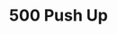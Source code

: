 ---
artist: 'Vladislav Delay Meets Sly & Robbie'
title: '500 Push Up'
apple_link: ""
link: 'https://www.dropbox.com/s/qz1dwxup0tdse14/Alfredo.zip?dl=1'
content: ""
new_image: ../assets/FFWD/500.jpg
published_date: '2020-06-08T22:24:47.000Z'
---